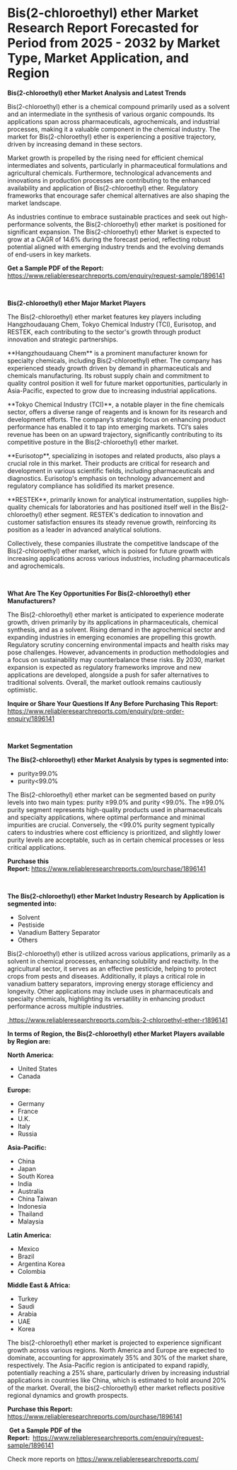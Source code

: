<p><h1>Bis(2-chloroethyl) ether Market Research Report Forecasted for Period from 2025 -  2032 by Market Type, Market Application, and Region</h1></p><p><strong>Bis(2-chloroethyl) ether Market Analysis and Latest Trends</strong></p>
<p><p>Bis(2-chloroethyl) ether is a chemical compound primarily used as a solvent and an intermediate in the synthesis of various organic compounds. Its applications span across pharmaceuticals, agrochemicals, and industrial processes, making it a valuable component in the chemical industry. The market for Bis(2-chloroethyl) ether is experiencing a positive trajectory, driven by increasing demand in these sectors.</p><p>Market growth is propelled by the rising need for efficient chemical intermediates and solvents, particularly in pharmaceutical formulations and agricultural chemicals. Furthermore, technological advancements and innovations in production processes are contributing to the enhanced availability and application of Bis(2-chloroethyl) ether. Regulatory frameworks that encourage safer chemical alternatives are also shaping the market landscape.</p><p>As industries continue to embrace sustainable practices and seek out high-performance solvents, the Bis(2-chloroethyl) ether market is positioned for significant expansion. The Bis(2-chloroethyl) ether Market is expected to grow at a CAGR of 14.6% during the forecast period, reflecting robust potential aligned with emerging industry trends and the evolving demands of end-users in key markets.</p></p>
<p><strong>Get a Sample PDF of the Report:&nbsp;</strong> <a href="https://www.reliableresearchreports.com/enquiry/request-sample/1896141?utm_campaign=3077&utm_medium=2&utm_source=Github&utm_content=ia&utm_term=03042025&utm_id=bis2-chloroethyl-ether">https://www.reliableresearchreports.com/enquiry/request-sample/1896141</a></p>
<p>&nbsp;</p>
<p><strong>Bis(2-chloroethyl) ether Major Market Players</strong></p>
<p><p>The Bis(2-chloroethyl) ether market features key players including Hangzhoudauang Chem, Tokyo Chemical Industry (TCI), Eurisotop, and RESTEK, each contributing to the sector's growth through product innovation and strategic partnerships.</p><p>**Hangzhoudauang Chem** is a prominent manufacturer known for specialty chemicals, including Bis(2-chloroethyl) ether. The company has experienced steady growth driven by demand in pharmaceuticals and chemicals manufacturing. Its robust supply chain and commitment to quality control position it well for future market opportunities, particularly in Asia-Pacific, expected to grow due to increasing industrial applications.</p><p>**Tokyo Chemical Industry (TCI)**, a notable player in the fine chemicals sector, offers a diverse range of reagents and is known for its research and development efforts. The company’s strategic focus on enhancing product performance has enabled it to tap into emerging markets. TCI’s sales revenue has been on an upward trajectory, significantly contributing to its competitive posture in the Bis(2-chloroethyl) ether market.</p><p>**Eurisotop**, specializing in isotopes and related products, also plays a crucial role in this market. Their products are critical for research and development in various scientific fields, including pharmaceuticals and diagnostics. Eurisotop's emphasis on technology advancement and regulatory compliance has solidified its market presence.</p><p>**RESTEK**, primarily known for analytical instrumentation, supplies high-quality chemicals for laboratories and has positioned itself well in the Bis(2-chloroethyl) ether segment. RESTEK's dedication to innovation and customer satisfaction ensures its steady revenue growth, reinforcing its position as a leader in advanced analytical solutions.</p><p>Collectively, these companies illustrate the competitive landscape of the Bis(2-chloroethyl) ether market, which is poised for future growth with increasing applications across various industries, including pharmaceuticals and agrochemicals.</p></p>
<p>&nbsp;</p>
<p><strong>What Are The Key Opportunities For Bis(2-chloroethyl) ether Manufacturers?</strong></p>
<p><p>The Bis(2-chloroethyl) ether market is anticipated to experience moderate growth, driven primarily by its applications in pharmaceuticals, chemical synthesis, and as a solvent. Rising demand in the agrochemical sector and expanding industries in emerging economies are propelling this growth. Regulatory scrutiny concerning environmental impacts and health risks may pose challenges. However, advancements in production methodologies and a focus on sustainability may counterbalance these risks. By 2030, market expansion is expected as regulatory frameworks improve and new applications are developed, alongside a push for safer alternatives to traditional solvents. Overall, the market outlook remains cautiously optimistic.</p></p>
<p><strong>Inquire or Share Your Questions If Any Before Purchasing This Report:</strong> <a href="https://www.reliableresearchreports.com/enquiry/pre-order-enquiry/1896141?utm_campaign=3077&utm_medium=2&utm_source=Github&utm_content=ia&utm_term=03042025&utm_id=bis2-chloroethyl-ether">https://www.reliableresearchreports.com/enquiry/pre-order-enquiry/1896141</a></p>
<p>&nbsp;</p>
<p><strong>Market Segmentation</strong></p>
<p><strong>The Bis(2-chloroethyl) ether Market Analysis by types is segmented into:</strong></p>
<p><ul><li>purity≥99.0%</li><li>purity<99.0%</li></ul></p>
<p><p>The Bis(2-chloroethyl) ether market can be segmented based on purity levels into two main types: purity ≥99.0% and purity <99.0%. The ≥99.0% purity segment represents high-quality products used in pharmaceuticals and specialty applications, where optimal performance and minimal impurities are crucial. Conversely, the <99.0% purity segment typically caters to industries where cost efficiency is prioritized, and slightly lower purity levels are acceptable, such as in certain chemical processes or less critical applications.</p></p>
<p><strong>Purchase this Report:&nbsp;</strong><a href="https://www.reliableresearchreports.com/purchase/1896141?utm_campaign=3077&utm_medium=2&utm_source=Github&utm_content=ia&utm_term=03042025&utm_id=bis2-chloroethyl-ether">https://www.reliableresearchreports.com/purchase/1896141</a></p>
<p>&nbsp;</p>
<p><strong>The Bis(2-chloroethyl) ether Market Industry Research by Application is segmented into:</strong></p>
<p><ul><li>Solvent</li><li>Pestiside</li><li>Vanadium Battery Separator</li><li>Others</li></ul></p>
<p><p>Bis(2-chloroethyl) ether is utilized across various applications, primarily as a solvent in chemical processes, enhancing solubility and reactivity. In the agricultural sector, it serves as an effective pesticide, helping to protect crops from pests and diseases. Additionally, it plays a critical role in vanadium battery separators, improving energy storage efficiency and longevity. Other applications may include uses in pharmaceuticals and specialty chemicals, highlighting its versatility in enhancing product performance across multiple industries.</p></p>
<p><a href="https://www.reliableresearchreports.com/bis-2-chloroethyl-ether-r1896141?utm_campaign=3077&utm_medium=2&utm_source=Github&utm_content=ia&utm_term=03042025&utm_id=bis2-chloroethyl-ether">&nbsp;https://www.reliableresearchreports.com/bis-2-chloroethyl-ether-r1896141</a></p>
<p><strong>In terms of Region, the Bis(2-chloroethyl) ether Market Players available by Region are:</strong></p>
<p>
    <p> <strong> North America: </strong>
        <ul>
            <li>United States</li>
            <li>Canada</li>
        </ul>
        </p> 
    <p> <strong> Europe: </strong>
        <ul>
            <li>Germany</li>
            <li>France</li>
            <li>U.K.</li>
            <li>Italy</li>
            <li>Russia</li>
        </ul>
        </p> 
    <p> <strong> Asia-Pacific: </strong>
        <ul>
            <li>China</li>
            <li>Japan</li>
            <li>South Korea</li>
            <li>India</li>
            <li>Australia</li>
            <li>China Taiwan</li>
            <li>Indonesia</li>
            <li>Thailand</li>
            <li>Malaysia</li>
        </ul>
        </p> 
    <p> <strong> Latin America: </strong>
        <ul>
            <li>Mexico</li>
            <li>Brazil</li>
            <li>Argentina Korea</li>
            <li>Colombia</li>
        </ul>
        </p> 
    <p> <strong> Middle East & Africa: </strong>
        <ul>
            <li>Turkey</li>
            <li>Saudi</li>
            <li>Arabia</li>
            <li>UAE</li>
            <li>Korea</li>
        </ul>
    </p>
    </p>
<p><p>The bis(2-chloroethyl) ether market is projected to experience significant growth across various regions. North America and Europe are expected to dominate, accounting for approximately 35% and 30% of the market share, respectively. The Asia-Pacific region is anticipated to expand rapidly, potentially reaching a 25% share, particularly driven by increasing industrial applications in countries like China, which is estimated to hold around 20% of the market. Overall, the bis(2-chloroethyl) ether market reflects positive regional dynamics and growth prospects.</p></p>
<p><strong>Purchase this Report: </strong><a href="https://www.reliableresearchreports.com/purchase/1896141?utm_campaign=3077&utm_medium=2&utm_source=Github&utm_content=ia&utm_term=03042025&utm_id=bis2-chloroethyl-ether">https://www.reliableresearchreports.com/purchase/1896141</a></p>
<p>&nbsp;<strong>Get a Sample PDF of the Report:&nbsp;&nbsp;</strong><a href="https://www.reliableresearchreports.com/enquiry/request-sample/1896141?utm_campaign=3077&utm_medium=2&utm_source=Github&utm_content=ia&utm_term=03042025&utm_id=bis2-chloroethyl-ether">https://www.reliableresearchreports.com/enquiry/request-sample/1896141</a></p>
<p><strong></strong></p>
<p>Check more reports on <a href="https://www.reliableresearchreports.com/?utm_campaign=3077&utm_medium=2&utm_source=Github&utm_content=ia&utm_term=03042025&utm_id=bis2-chloroethyl-ether">https://www.reliableresearchreports.com/</a></p>